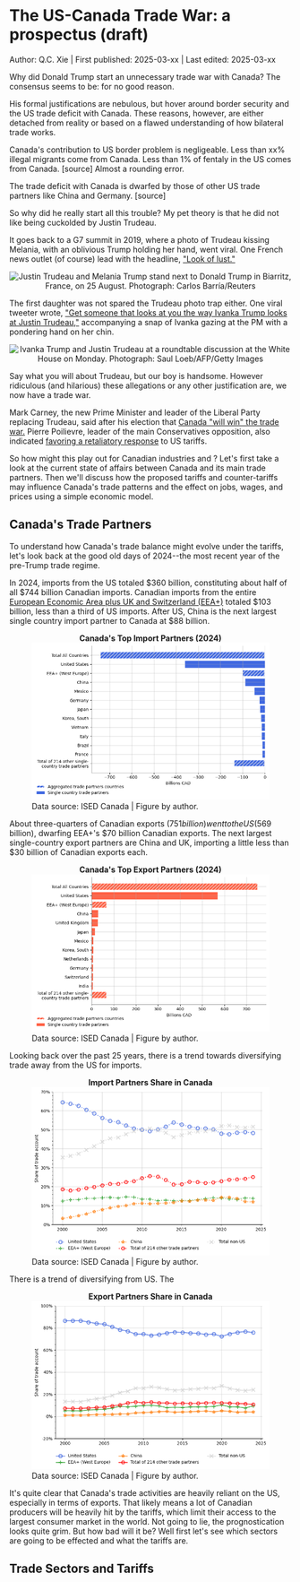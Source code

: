 # The US-Canada Trade War: a prospectus (draft)

Author: Q.C. Xie | First published: 2025-03-xx | Last edited: 2025-03-xx

Why did Donald Trump start an unnecessary trade war with Canada? The consensus seems to be: for no good reason.

His formal justifications are nebulous, but hover around border security and the US trade deficit with Canada. These reasons, however, are either detached from reality or based on a flawed understanding of how bilateral trade works.

Canada's contribution to US border problem is negligeable. Less than xx% illegal migrants come from Canada. Less than 1% of fentaly in the US comes from Canada. [source] Almost a rounding error.

The trade deficit with Canada is dwarfed by those of other US trade partners like China and Germany. [source]

So why did he really start all this trouble? My pet theory is that he did not like being cuckolded by Justin Trudeau.

It goes back to a G7 summit in 2019, where a photo of Trudeau kissing Melania, with an oblivious Trump holding her hand, went viral. One French news outlet (of course) lead with the headline, ["Look of lust."](https://www.france24.com/en/20190827-papers-indonesia-names-new-capital-borneo-israel-lebanon-melania-trudeau-g7-photo)


<div style="text-align: center; width: 100%;">
<img src="https://github.com/user-attachments/assets/5d8a43b6-657d-483d-97ab-13966278c6e4" alt="Justin Trudeau and Melania Trump stand next to Donald Trump in Biarritz, France, on 25 August. Photograph: Carlos Barría/Reuters" width="600"/>
</div>



The first daughter was not spared the Trudeau photo trap either. One viral tweeter wrote, ["Get someone that looks at you the way Ivanka Trump looks at Justin Trudeau,"](https://x.com/Phil_Lewis_/status/831280292379910144?t=EAPxWbPN6pyIdn-oeZOecQ&s=19) accompanying a snap of Ivanka gazing at the PM with a pondering hand on her chin.

<div style="text-align: center; width: 100%;">
<img src="https://github.com/user-attachments/assets/4b67b532-9ce9-4f73-9ca3-a5631cd5c578" alt="Ivanka Trump and Justin Trudeau at a roundtable discussion at the White House on Monday. Photograph: Saul Loeb/AFP/Getty Images" width="600"/>
</div>

Say what you will about Trudeau, but our boy is handsome. However ridiculous (and hilarious) these allegations or any other justification are, we now have a trade war.

Mark Carney, the new Prime Minister and leader of the Liberal Party replacing Trudeau, said after his election that [Canada "will win" the trade war.](https://www.bbc.com/news/articles/c36wkg47z1po.amp) Pierre Poilievre, leader of the main Conservatives opposition, also indicated [favoring a retaliatory response](https://youtube.com/shorts/4ZP7V5cxKPs?si=hMU9ef43AnjcC4nY) to US tariffs.

So how might this play out for Canadian industries and ? Let's first take a look at the current state of affairs between Canada and its main trade partners. Then we'll discuss how the proposed tariffs and counter-tariffs may influence Canada's trade patterns and the effect on jobs, wages, and prices using a simple economic model.

## Canada's Trade Partners

<!-- 
Canada's top 10 <u>net</u> import partners (2024) | Canada's top 10 <u>net</u> export partners (2024)
:-------------------------:|:-------------------------:
![alt text](./figures/03-net_import_partners.png)  |  ![alt text](./figures/03-net_export_partners.png)
 -->

To understand how Canada's trade balance might evolve under the tariffs, let's look back at the good old days of 2024--the most recent year of the pre-Trump trade regime.

In 2024, imports from the US totaled $360 billion, constituting about half of all $744 billion Canadian imports. Canadian imports from the entire [European Economic Area plus UK and Switzerland (EEA+)](https://www.gov.uk/eu-eea) totaled $103 billion, less than a third of US imports. After US, China is the next largest single country import partner to Canada at $88 billion.

<figure>
    <figcaption align="center" style="font-size:16">
        <b>Canada's Top Import Partners (2024)</b>
    </figcaption>
    <img src='./figures/03-import_partners.png'/>
    <figcaption align="left">Data source: ISED Canada | Figure by author.</figcaption>
</figure>

About three-quarters of Canadian exports ($751 billion) went to the US ($569 billion), dwarfing EEA+'s $70 billion Canadian exports. The next largest single-country export partners are China and UK, importing a little less than $30 billion of Canadian exports each.

<figure>
    <figcaption align="center" style="font-size:16">
        <b>Canada's Top Export Partners (2024)</b>
    </figcaption>
        <img src='./figures/03-export_partners.png'/>
    <figcaption align="left">Data source: ISED Canada | Figure by author.</figcaption>
</figure>

Looking back over the past 25 years, there is a trend towards diversifying trade away from the US for imports.

<figure>
    <figcaption align="center" style="font-size:16">
        <b>Import Partners Share in Canada</b>
    </figcaption>
        <img src='./figures/03-importshare.png'/>
    <figcaption align="left">Data source: ISED Canada | Figure by author.</figcaption>
</figure>

There is a trend of diversifying from US. The 

<figure>
    <figcaption align="center" style="font-size:16">
        <b>Export Partners Share in Canada</b>
    </figcaption>
        <img src='./figures/03-exportshare.png'/>
    <figcaption align="left">Data source: ISED Canada | Figure by author.</figcaption>
</figure>


It's quite clear that Canada's trade activities are heavily reliant on the US, especially in terms of exports. That likely means a lot of Canadian producers will be heavily hit by the tariffs, which limit their access to the largest consumer market in the world. Not going to lie, the prognostication looks quite grim. But how bad will it be? Well first let's see which sectors are going to be effected and what the tariffs are.

## Trade Sectors and Tariffs


<!-- 
<style>
figure{text-align: center; max-width: 45%; float:left; margin:0;padding: 1px;}
figure img{width: 100%;}
</style>

<div>
<figure>
    <figcaption align="center"><b>Canada's top 10 import partners (2024)</b></figcaption>
    <img src='./figures/03-import_partners.png'/>
</figure>
<figure>
    <figcaption align="center"><b>Canada's top 10 export partners (2024)</b></figcaption>
    <img src='./figures/03-export_partners.png'/>
</figure>
</div> -->






<!--
TODO:
* Descriptive figures of balance of payments by industry for Canada and main trade partners
* General equilibrium (SOE) model with tariffs
* DSGE (NOEM) model
-->